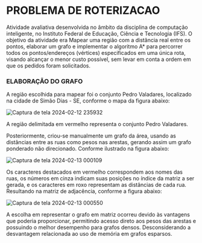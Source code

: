 # **PROBLEMA DE ROTERIZACAO**
Atividade avaliativa desenvolvida no âmbito da disciplina de computação inteligente, no Instituto Federal de Educação, Ciência e Tecnologia (IFS). O objetivo da atividade era Mapear uma região com a distância real entre os pontos, elaborar um grafo e implementar o algoritmo A* para  percorrer todos os pontos/endereços (vértices) especificados em uma única rota, visando alcançar o menor custo possível, sem levar em conta a ordem em que os pedidos foram solicitados.


### **ELABORAÇÃO DO GRAFO**
A região escolhida para mapear foi o conjunto Pedro Valadares, localizado na cidade de Simão Dias - SE, conforme o mapa da figura abaixo:

![Captura de tela 2024-02-12 235932](https://github.com/Gabriellacode/AlgoritmoAStar/assets/108696464/6a8aaecc-6fb7-4a22-bea5-ebd2a165db06)

A região delimitada em vermelho representa o conjunto Pedro Valadares. 

Posteriormente, criou-se manualmente um grafo da área, usando as distâncias entre as ruas como pesos nas arestas, gerando assim um grafo ponderado não direcionado. Conforme ilustrado na figura abaixo:

![Captura de tela 2024-02-13 000109](https://github.com/Gabriellacode/AlgoritmoAStar/assets/108696464/fb65f699-595f-4509-93f7-1d238c43e427)

Os caracteres destacados em vermelho correspondem aos nomes das ruas, os números em cinza indicam suas posições no índice da matriz a ser gerada, e os caracteres em roxo representam as distâncias de cada rua. Resultando na matriz de adjacência, conforme a figura abaixo:

![Captura de tela 2024-02-13 000550](https://github.com/Gabriellacode/AlgoritmoAStar/assets/108696464/ffd9168e-f88d-4c34-bbba-ea3130587cb0)

A escolha em representar o grafo em matriz ocorreu devido às vantagens que poderia proporcionar, permitindo acesso direto aos pesos das arestas e possuindo o melhor desempenho para grafos densos. Desconsiderando a desvantagem relacionada ao uso de memória em grafos esparsos.
